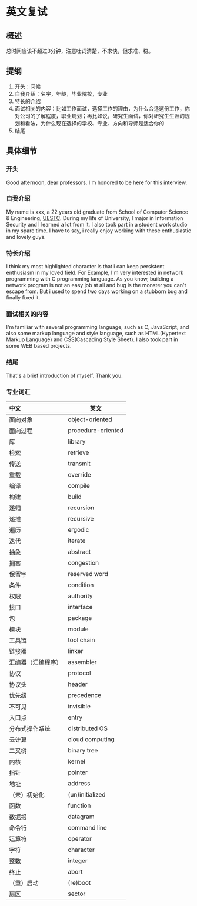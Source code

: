 # 英文复试

## 概述

总时间应该不超过3分钟，注意吐词清楚，不求快，但求准、稳。

## 提纲

1. 开头：问候
2. 自我介绍：名字，年龄，毕业院校，专业
3. 特长的介绍
4. 面试相关的内容：比如工作面试，选择工作的理由，为什么合适这份工作，你对公司的了解程度，职业规划；再比如说，研究生面试，你对研究生生涯的规划和看法，为什么现在选择的学校、专业、方向和导师是适合你的
5. 结尾

## 具体细节

### 开头

Good afternoon, dear professors. I'm honored to be here for this interview.

### 自我介绍

My name is xxx, a 22 years old graduate from School of Computer Science & Engineering, [UESTC](http://www.uestc.edu.cn/ "University of Electronic Science and Technology of China "). During my life of University, I major in Information Security and I learned a lot from it. I also took part in a student work studio in my spare time. I have to say, i really enjoy working with these enthusiastic and lovely guys. 

### 特长介绍

I think my most highlighted character is that i can keep persistent enthusiasm in my loved field. For Example, I'm very interested in network programming with C programming language. As you know, building a network program is not an easy job at all and bug is the monster you can't escape from. But i used to spend two days working on a stubborn bug and finally fixed it.

### 面试相关的内容

I'm familiar with several programming language, such as C, JavaScript, and also some markup language and style language, such as HTML(Hypertext Markup Language) and CSS(Cascading Style Sheet). I also took part in some WEB based projects.

### 结尾

That's a brief introduction of myself. Thank you.

### 专业词汇

| 中文        | 英文                 |
| :-------- | ------------------ |
| 面向对象      | object-oriented    |
| 面向过程      | procedure-oriented |
| 库         | library            |
| 检索        | retrieve           |
| 传送        | transmit           |
| 重载        | override           |
| 编译        | compile            |
| 构建        | build              |
| 递归        | recursion          |
| 递推        | recursive          |
| 遍历        | ergodic            |
| 迭代        | iterate            |
| 抽象        | abstract           |
| 拥塞        | congestion         |
| 保留字       | reserved word      |
| 条件        | condition          |
| 权限        | authority          |
| 接口        | interface          |
| 包         | package            |
| 模块        | module             |
| 工具链       | tool chain         |
| 链接器       | linker             |
| 汇编器（汇编程序） | assembler          |
| 协议        | protocol           |
| 协议头       | header             |
| 优先级       | precedence         |
| 不可见       | invisible          |
| 入口点       | entry              |
| 分布式操作系统   | distributed OS     |
| 云计算       | cloud computing    |
| 二叉树       | binary tree        |
| 内核        | kernel             |
| 指针        | pointer            |
| 地址        | address            |
| （未）初始化    | (un)initialized    |
| 函数        | function           |
| 数据报       | datagram           |
| 命令行       | command line       |
| 运算符       | operator           |
| 字符        | character          |
| 整数        | integer            |
| 终止        | abort              |
| （重）启动     | (re)boot           |
| 扇区        | sector             |




